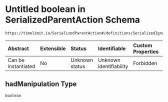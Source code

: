 # Untitled boolean in SerializedParentAction Schema

```txt
https://timelimit.io/SerializedParentAction#/definitions/SerializedIgnoreManipulationAction/properties/hadManipulation
```



| Abstract            | Extensible | Status         | Identifiable            | Custom Properties | Additional Properties | Access Restrictions | Defined In                                                                                        |
| :------------------ | :--------- | :------------- | :---------------------- | :---------------- | :-------------------- | :------------------ | :------------------------------------------------------------------------------------------------ |
| Can be instantiated | No         | Unknown status | Unknown identifiability | Forbidden         | Allowed               | none                | [SerializedParentAction.schema.json\*](SerializedParentAction.schema.json "open original schema") |

## hadManipulation Type

`boolean`
